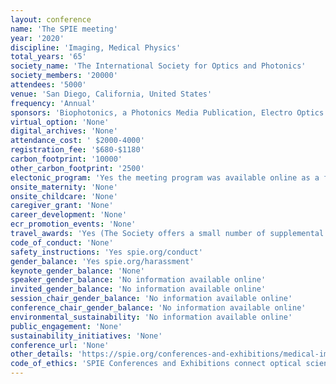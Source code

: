 ```yaml
---
layout: conference 
name: 'The SPIE meeting'
year: '2020'
discipline: 'Imaging, Medical Physics'
total_years: '65'
society_name: 'The International Society for Optics and Photonics'
society_members: '20000'
attendees: '5000'
venue: 'San Diego, California, United States'
frequency: 'Annual'
sponsors: 'Biophotonics, a Photonics Media Publication, Electro Optics Magazine, optics.org, Photonics Online'
virtual_option: 'None'
digital_archives: 'None'
attendance_cost: ' $2000-4000'
registration_fee: '$680-$1180'
carbon_footprint: '10000'
other_carbon_footprint: '2500'
electonic_program: 'Yes the meeting program was available online as a file and App.'
onsite_maternity: 'None'
onsite_childcare: 'None'
caregiver_grant: 'None'
career_development: 'None'
ecr_promotion_events: 'None'
travel_awards: 'Yes (The Society offers a small number of supplemental travel grants to eligible and selected SPIE student members who are authors, and plan to present and publish an accepted paper at an SPIE meeting. What does this grant cover? Each grant is intended to partially reimburse travel expenses (airfare, ground transportation, and/or hotel). Meals and the conference registration fee are NOT eligible for reimbursement. Grants typically range from $250-$500 USD per domestic traveler and $300-$750 USD per international traveler, but may be more or less, depending on the funds available. Who is eligible? You must be a current SPIE Student Member when you apply, as well as when you present your paper. You must be a full-time student author in a high school, undergraduate, or graduate program, who will present your accepted paper at an SPIE conference and submit your manuscript to be published in the Proceedings of SPIE. You must submit your complete application and we must receive a letter of recommendation from your advisor or department head by the deadline. Who is NOT eligible? Postdoctoral students (students who have completed their PhD, ScD, or MD program) are NOT eligible. If you have received an SPIE Student Author Travel Grant or MKS Instruments (formerly Newport) Research Excellence Travel Award for any SPIE meeting within the last 18 months, you are NOT eligible. If you have received an SPIE Officer Travel Grant this year, or within the last 18 months, you are NOT eligible.)'
code_of_conduct: 'None'
safety_instructions: 'Yes spie.org/conduct'
gender_balance: 'Yes spie.org/harassment'
keynote_gender_balance: 'None'
speaker_gender_balance: 'No information available online'
invited_gender_balance: 'No information available online'
session_chair_gender_balance: 'No information available online'
conference_chair_gender_balance: 'No information available online'
environmental_sustainability: 'No information available online'
public_engagement: 'None'
sustainability_initiatives: 'None'
conference_url: 'None'
other_details: 'https://spie.org/conferences-and-exhibitions/medical-imaging?SSO=1'
code_of_ethics: 'SPIE Conferences and Exhibitions connect optical science and the optics retail industry. The society is affiliated with over 140 meetings and events each year.'
---
```


